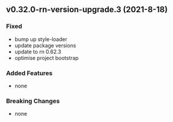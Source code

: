 ## v0.32.0-rn-version-upgrade.3 (2021-8-18)

### Fixed

- bump up style-loader
- update package versions
- update to rn 0.62.3
- optimise project bootstrap

### Added Features

- none

### Breaking Changes

- none

  